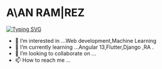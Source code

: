 

# A\AN  RAM|REZ
[![Typing SVG](https://readme-typing-svg.demolab.com/?lines=Ingeniero+en+Informática;Padre;Estudiante+Permanente)](https://git.io/typing-svg)


- 👀 I’m interested in ...Web development,Machine Learning 
- 🌱 I’m currently learning ...Angular 13,Flutter,Django ,RA .
- 💞️ I’m looking to collaborate on ...
- 📫 How to reach me ...

<!---
Alan-RamiMan/Alan-RamiMan is a ✨ special ✨ repository because its `README.md` (this file) appears on your GitHub profile.
You can click the Preview link to take a look at your changes.
--->
